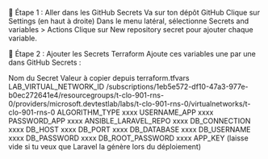 📌 Étape 1 : Aller dans les GitHub Secrets
Va sur ton dépôt GitHub
Clique sur Settings (en haut à droite)
Dans le menu latéral, sélectionne Secrets and variables > Actions
Clique sur New repository secret pour ajouter chaque variable.


📌 Étape 2 : Ajouter les Secrets Terraform
Ajoute ces variables une par une dans GitHub Secrets :

Nom du Secret	Valeur à copier depuis terraform.tfvars
LAB_VIRTUAL_NETWORK_ID	/subscriptions/1eb5e572-df10-47a3-977e-b0ec272641e4/resourcegroups/t-clo-901-rns-0/providers/microsoft.devtestlab/labs/t-clo-901-rns-0/virtualnetworks/t-clo-901-rns-0
ALGORITHM_TYPE	xxxx
USERNAME_APP	xxxx
PASSWORD_APP	xxxx
ANSIBLE_LARAVEL_REPO	xxxx
DB_CONNECTION	xxxx
DB_HOST	xxxx
DB_PORT	xxxx
DB_DATABASE	xxxx
DB_USERNAME	xxxx
DB_PASSWORD	xxxx
DB_ROOT_PASSWORD	xxxx
APP_KEY	(laisse vide si tu veux que Laravel la génère lors du déploiement)
